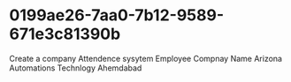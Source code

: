 # 0199ae26-7aa0-7b12-9589-671e3c81390b
Create a company Attendence sysytem Employee Compnay Name Arizona Automations Technlogy Ahemdabad
